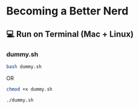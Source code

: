 # Becoming a Better Nerd

## 💻 Run on Terminal (Mac + Linux)

### **dummy.sh**
```bash
bash dummy.sh
```

OR

```bash
chmod +x dummy.sh

./dummy.sh
```

